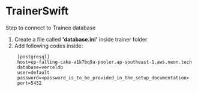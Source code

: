 # TrainerSwift

Step to connect to Trainee database
1. Create a file called __'database.ini'__ inside trainer folder
2. Add following codes inside:
   ```
    [postgresql]
    host=ep-falling-cake-a1k7bq9a-pooler.ap-southeast-1.aws.neon.tech
    database=verceldb
    user=default
    password=<password_is_to_be_provided_in_the_setup_documentation>
    port=5432
   ```
